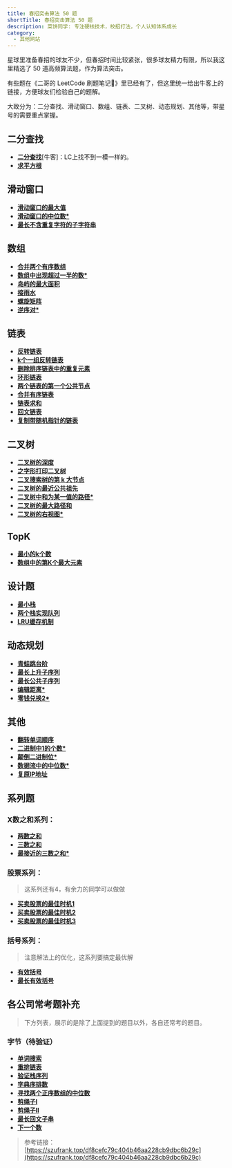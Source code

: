 ```yaml
---
title: 春招突击算法 50 题
shortTitle: 春招突击算法 50 题
description: 菜饼同学: 专注硬核技术，校招打法，个人认知体系成长
category:
  - 其他网站
---
```




星球里准备春招的球友不少，但春招时间比较紧张，很多球友精力有限，所以我这里精选了 50 道高频算法题，作为算法突击。

有些题在《二哥的 LeetCode 刷题笔记📒》里已经有了，但这里统一给出牛客上的链接，方便球友们检验自己的题解。

大致分为：二分查找、滑动窗口、数组、链表、二叉树、动态规划、其他等，带星号的需要重点掌握。

## 二分查找

*   [**二分查找**](https://www.nowcoder.com/practice/7bc4a1c7c371425d9faa9d1b511fe193?tpId=190&&tqId=35227&rp=1&ru=/ta/job-code-high-rd&qru=/ta/job-code-high-rd/question-ranking)\[牛客\]：LC上找不到一模一样的。
*   [**求平方根**](https://leetcode-cn.com/problems/sqrtx/)

## 滑动窗口

*   [**滑动窗口的最大值**](https://leetcode-cn.com/problems/hua-dong-chuang-kou-de-zui-da-zhi-lcof/)
*   [**滑动窗口的中位数\***](https://leetcode-cn.com/problems/sliding-window-median/)
*   [**最长不含重复字符的子字符串**](https://leetcode-cn.com/problems/zui-chang-bu-han-zhong-fu-zi-fu-de-zi-zi-fu-chuan-lcof/)

## 数组

*   [**合并两个有序数组**](https://leetcode-cn.com/problems/merge-sorted-array/)
*   [**数组中出现超过一半的数\***](https://leetcode-cn.com/problems/shu-zu-zhong-chu-xian-ci-shu-chao-guo-yi-ban-de-shu-zi-lcof/)
*   [**岛屿的最大面积**](https://leetcode-cn.com/problems/max-area-of-island/)
*   [**接雨水**](https://leetcode-cn.com/problems/trapping-rain-water/)
*   [**螺旋矩阵**](https://leetcode-cn.com/problems/spiral-matrix/)
*   [**逆序对\***](https://leetcode-cn.com/problems/shu-zu-zhong-de-ni-xu-dui-lcof/)

## 链表

*   [**反转链表**](https://leetcode-cn.com/problems/reverse-linked-list/)
*   [**k个一组反转链表**](https://leetcode-cn.com/problems/reverse-nodes-in-k-group/)
*   [**删除排序链表中的重复元素**](https://leetcode-cn.com/problems/remove-duplicates-from-sorted-list/)
*   [**环形链表**](https://leetcode-cn.com/problems/linked-list-cycle/)
*   [**两个链表的第一个公共节点**](https://leetcode-cn.com/problems/liang-ge-lian-biao-de-di-yi-ge-gong-gong-jie-dian-lcof/)
*   [**合并有序链表**](https://leetcode-cn.com/problems/he-bing-liang-ge-pai-xu-de-lian-biao-lcof/)
*   [**链表求和**](https://leetcode-cn.com/problems/sum-lists-lcci/)
*   [**回文链表**](https://leetcode-cn.com/problems/palindrome-linked-list/)
*   [**复制带随机指针的链表**](https://leetcode-cn.com/problems/copy-list-with-random-pointer/)

## 二叉树

*   [**二叉树的深度**](https://leetcode-cn.com/problems/er-cha-shu-de-shen-du-lcof/)
*   [**之字形打印二叉树**](https://leetcode-cn.com/problems/cong-shang-dao-xia-da-yin-er-cha-shu-iii-lcof/)
*   [**二叉搜索树的第 k 大节点**](https://leetcode-cn.com/problems/er-cha-sou-suo-shu-de-di-kda-jie-dian-lcof/)
*   [**二叉树的最近公共祖先**](https://leetcode-cn.com/problems/er-cha-shu-de-zui-jin-gong-gong-zu-xian-lcof/)
*   [**二叉树中和为某一值的路径\***](https://leetcode-cn.com/problems/er-cha-shu-zhong-he-wei-mou-yi-zhi-de-lu-jing-lcof/)
*   [**二叉树的最大路径和**](https://leetcode-cn.com/problems/binary-tree-maximum-path-sum/)
*   [**二叉树的右视图\***](https://leetcode-cn.com/problems/binary-tree-right-side-view/)

## TopK

*   [**最小的k个数**](https://leetcode-cn.com/problems/zui-xiao-de-kge-shu-lcof/)
*   [**数组中的第K个最大元素**](https://leetcode-cn.com/problems/kth-largest-element-in-an-array/)

## 设计题

*   [**最小栈**](https://leetcode-cn.com/problems/min-stack/)
*   [**两个栈实现队列**](https://leetcode-cn.com/problems/yong-liang-ge-zhan-shi-xian-dui-lie-lcof/)
*   [**LRU缓存机制**](https://leetcode-cn.com/problems/lru-cache/)

## 动态规划

*   [**青蛙跳台阶**](https://leetcode-cn.com/problems/qing-wa-tiao-tai-jie-wen-ti-lcof/)
*   [**最长上升子序列**](https://leetcode-cn.com/problems/longest-increasing-subsequence/)
*   [**最长公共子序列**](https://leetcode-cn.com/problems/longest-common-subsequence/)
*   [**编辑距离\***](https://leetcode-cn.com/problems/edit-distance/)
*   [**零钱兑换2\***](https://leetcode-cn.com/problems/coin-change-2/)

## 其他

*   [**翻转单词顺序**](https://leetcode-cn.com/problems/fan-zhuan-dan-ci-shun-xu-lcof/)
*   [**二进制中1的个数\***](https://leetcode-cn.com/problems/er-jin-zhi-zhong-1de-ge-shu-lcof/)
*   [**颠倒二进制位\***](https://leetcode-cn.com/problems/reverse-bits/)
*   [**数据流中的中位数\***](https://leetcode-cn.com/problems/shu-ju-liu-zhong-de-zhong-wei-shu-lcof/)
*   [**复原IP地址**](https://leetcode-cn.com/problems/restore-ip-addresses/)

## 系列题

### X数之和系列：

*   [**两数之和**](https://leetcode-cn.com/problems/two-sum/)
*   [**三数之和**](https://leetcode-cn.com/problems/3sum/)
*   [**最接近的三数之和\***](https://leetcode-cn.com/problems/3sum-closest/)

### 股票系列：

> 这系列还有4，有余力的同学可以做做

*   [**买卖股票的最佳时机1**](https://leetcode-cn.com/problems/best-time-to-buy-and-sell-stock/)
*   [**买卖股票的最佳时机2**](https://leetcode-cn.com/problems/best-time-to-buy-and-sell-stock-ii/)
*   [**买卖股票的最佳时机3**](https://leetcode-cn.com/problems/best-time-to-buy-and-sell-stock-iii/)

### 括号系列：

> 注意解法上的优化，这系列要搞定最优解

*   [**有效括号**](https://leetcode-cn.com/problems/valid-parentheses/)
*   [**最长有效括号**](https://leetcode-cn.com/problems/longest-valid-parentheses/)

##  各公司常考题补充

> 下方列表，展示的是除了上面提到的题目以外，各自还常考的题目。

### 字节（待验证）

*   [**单词搜索**](https://leetcode-cn.com/problems/word-search/)
*   [**重排链表**](https://leetcode-cn.com/problems/reorder-list/)
*   [**验证栈序列**](https://leetcode-cn.com/problems/validate-stack-sequences/)
*   [**字典序排数**](https://leetcode-cn.com/problems/lexicographical-numbers/)
*   [**寻找两个正序数组的中位数**](https://leetcode-cn.com/problems/median-of-two-sorted-arrays/)
*   [**剪绳子I**](https://leetcode-cn.com/problems/jian-sheng-zi-lcof/)
*   [**剪绳子II**](https://leetcode-cn.com/problems/jian-sheng-zi-ii-lcof/)
*   [**最长回文子串**](https://leetcode-cn.com/problems/longest-palindromic-substring/)
*   [**下一个数**](https://leetcode-cn.com/problems/closed-number-lcci/)


>参考链接：[https://szufrank.top/df8cefc79c404b46aa228cb9dbc6b29c](https://szufrank.top/df8cefc79c404b46aa228cb9dbc6b29c)

